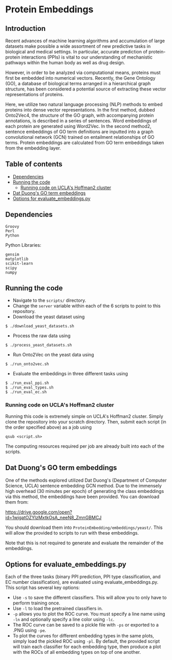 # Protein Embeddings

## Introduction
Recent advances of machine learning algorithms and accumulation of large datasets make possible a wide assortment of new predictive tasks in biological and medical settings. In particular, accurate prediction of protein-protein interactions (PPIs) is vital to our understanding of mechanistic pathways within the human body as well as drug design.

However, in order to be analyzed via computational means, proteins must first be embedded into numerical vectors. Recently, the Gene Ontology (GO), a database of biological terms arranged in a hierarchical graph structure, has been considered a potential source of extracting these vector representations of proteins. 

Here, we utilize two natural language processing (NLP) methods to embed proteins into dense vector representations. In the first method, dubbed Onto2Vec4, the structure of the GO graph, with accompanying protein annotations, is described in a series of sentences. Word embeddings of each protein are generated using Word2Vec. In the second method2, sentence embeddings of GO term definitions are inputted into a graph convolutional network (GCN) trained on entailment relationships of GO terms. Protein embeddings are calculated from GO term embeddings taken from the embedding layer. 

## Table of contents
<!--ts-->
   * [Dependencies](#dependencies)
   * [Running the code](#running)
      * [Running code on UCLA's Hoffman2 cluster](#hoffman)
   * [Dat Duong's GO term embeddings](#dat)
   * [Options for evaluate_embeddings.py](#evaluate)
<!--te-->

<a name="dependencies"></a>
## Dependencies
```
Groovy
Perl
Python
```
Python Libraries:
```
gensim
matplotlib
scikit-learn
scipy
numpy
```

<a name="running"></a>
## Running the code
- Navigate to the ```scripts/``` directory.
- Change the ```server``` variable within each of the 6 scripts to point to this repository.
- Download the yeast dataset using
```
$ ./download_yeast_datasets.sh
```
- Process the raw data using
```
$ ./process_yeast_datasets.sh
```
- Run Onto2Vec on the yeast data using
```
$ ./run_onto2vec.sh
```
- Evaluate the embeddings in three different tasks using
```
$ ./run_eval_ppi.sh
$ ./run_eval_types.sh
$ ./run_eval_ec.sh
```

<a name="hoffman"></a>
### Running code on UCLA's Hoffman2 cluster
Running this code is extremely simple on UCLA's Hoffman2 cluster. Simply clone the repository into your scratch directory. Then, submit each script (in the order specified above) as a job using
```
qsub <script.sh>
```
The computing resources required per job are already built into each of the scripts. 

<a name="dat"></a>
## Dat Duong's GO term embeddings
One of the methods explored utilized Dat Duong's (Department of Computer Science, UCLA) sentence embedding GCN method. Due to the immensely high overhead (30 minutes per epoch) of generating the class embeddings via this method, the embeddings have been provided. You can download them from:

https://drive.google.com/open?id=1wjgatOZYlzMxtkOsA_neeN8_ZmnGBMCJ

You should download them into ```ProteinEmbedding/embeddings/yeast/```. This will allow the provided to scripts to run with these embeddings. 

Note that this is not required to generate and evaluate the remainder of the embeddings.

<a name="evaluate"></a>
## Options for evaluate_embeddings.py
Each of the three tasks (binary PPI prediction, PPI type classification, and EC number classification), are evaluated using evaluate_embeddings.py. This script has several key options:
- Use ```-s``` to save the different classifiers. This will allow you to only have to perform training once. 
- Use ```-l``` to load the pretrained classifiers in.
- ```-p``` allows you to plot the ROC curve. You must specify a line name using ```-ln``` and optionally specify a line color using ```-lc```. 
- The ROC curve can be saved to a pickle file with ```-ps``` or exported to a .PNG using ```-pe```. 
- To plot the curves for different embedding types in the same plots, simply load the pickled ROC using ```-pl```.
By default, the provided script will train each classifier for each embedding type, then produce a plot with the ROCs of all embedding types on top of one another.

